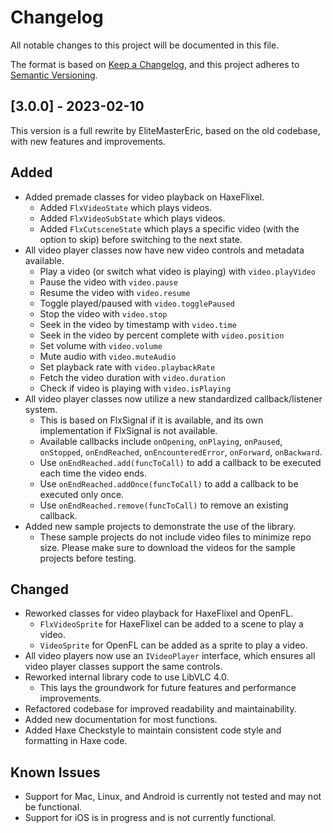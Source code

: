 # Changelog
All notable changes to this project will be documented in this file.

The format is based on [Keep a Changelog](https://keepachangelog.com/en/1.0.0/), and this project adheres to [Semantic Versioning](https://semver.org/spec/v2.0.0.html).

## [3.0.0] - 2023-02-10
This version is a full rewrite by EliteMasterEric, based on the old codebase, with new features and improvements.
## Added
- Added premade classes for video playback on HaxeFlixel.
    - Added `FlxVideoState` which plays videos.
    - Added `FlxVideoSubState` which plays videos.
    - Added `FlxCutsceneState` which plays a specific video (with the option to skip) before switching to the next state.
- All video player classes now have new video controls and metadata available.
    - Play a video (or switch what video is playing) with `video.playVideo`
    - Pause the video with `video.pause`
    - Resume the video with `video.resume`
    - Toggle played/paused with `video.togglePaused`
    - Stop the video with `video.stop`
    - Seek in the video by timestamp with `video.time`
    - Seek in the video by percent complete with `video.position`
    - Set volume with `video.volume`
    - Mute audio with `video.muteAudio`
    - Set playback rate with `video.playbackRate`
    - Fetch the video duration with `video.duration`
    - Check if video is playing with `video.isPlaying`
- All video player classes now utilize a new standardized callback/listener system.
    - This is based on FlxSignal if it is available, and its own implementation if FlxSignal is not available.
    - Available callbacks include `onOpening`, `onPlaying`, `onPaused`, `onStopped`, `onEndReached`, `onEncounteredError`, `onForward`, `onBackward`.
    - Use `onEndReached.add(funcToCall)` to add a callback to be executed each time the video ends.
    - Use `onEndReached.addOnce(funcToCall)` to add a callback to be executed only once.
    - Use `onEndReached.remove(funcToCall)` to remove an existing callback.
- Added new sample projects to demonstrate the use of the library.
    - These sample projects do not include video files to minimize repo size. Please make sure to download the videos for the sample projects before testing.
## Changed
- Reworked classes for video playback for HaxeFlixel and OpenFL.
    - `FlxVideoSprite` for HaxeFlixel can be added to a scene to play a video.
    - `VideoSprite` for OpenFL can be added as a sprite to play a video.
- All video players now use an `IVideoPlayer` interface, which ensures all video player classes support the same controls.
- Reworked internal library code to use LibVLC 4.0.
    - This lays the groundwork for future features and performance improvements.
- Refactored codebase for improved readability and maintainability.
- Added new documentation for most functions.
- Added Haxe Checkstyle to maintain consistent code style and formatting in Haxe code.
## Known Issues
- Support for Mac, Linux, and Android is currently not tested and may not be functional.
- Support for iOS is in progress and is not currently functional.
